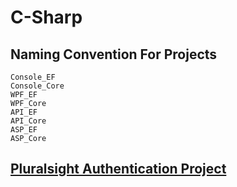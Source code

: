 # C-Sharp

## Naming Convention For Projects

```
Console_EF
Console_Core
WPF_EF
WPF_Core
API_EF
API_Core
ASP_EF
ASP_Core
```


## [Pluralsight Authentication Project](ConfArch.Web)